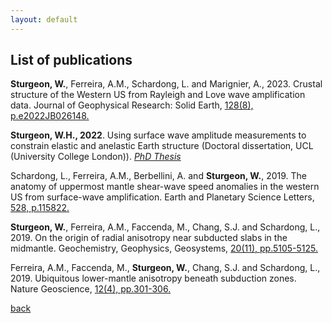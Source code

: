 ```yaml
---
layout: default
---
```

## List of publications

**Sturgeon, W.**, Ferreira, A.M., Schardong, L. and Marignier, A., 2023. Crustal structure of the Western US from Rayleigh and Love wave amplification data. Journal of Geophysical Research: Solid Earth, <a href="https://agupubs.onlinelibrary.wiley.com/doi/full/10.1029/2022JB026148" target="_blank">128(8), p.e2022JB026148. </a>

**Sturgeon, W.H., 2022**. Using surface wave amplitude measurements to constrain elastic and anelastic Earth structure (Doctoral dissertation, UCL (University College London)). <a href="https://discovery.ucl.ac.uk/id/eprint/10153098/" target="_blank">_PhD Thesis_</a>

Schardong, L., Ferreira, A.M., Berbellini, A. and **Sturgeon, W.**, 2019. The anatomy of uppermost mantle shear-wave speed anomalies in the western US from surface-wave amplification. Earth and Planetary Science Letters, <a href="https://www.sciencedirect.com/science/article/pii/S0012821X1930514X" target="_blank">528, p.115822.</a>

**Sturgeon, W.**, Ferreira, A.M., Faccenda, M., Chang, S.J. and Schardong, L., 2019. On the origin of radial anisotropy near subducted slabs in the midmantle. Geochemistry, Geophysics, Geosystems, <a href="https://agupubs.onlinelibrary.wiley.com/doi/full/10.1029/2019GC008462" target="_blank">20(11), pp.5105-5125.</a>

Ferreira, A.M., Faccenda, M., **Sturgeon, W.**, Chang, S.J. and Schardong, L., 2019. Ubiquitous lower-mantle anisotropy beneath subduction zones. Nature Geoscience, <a href="https://scholar.google.co.uk/citations?view_op=view_citation&hl=en&user=W0q-cs0AAAAJ&citation_for_view=W0q-cs0AAAAJ:zYLM7Y9cAGgC" target="_blank">12(4), pp.301-306.</a>

[back](./)
